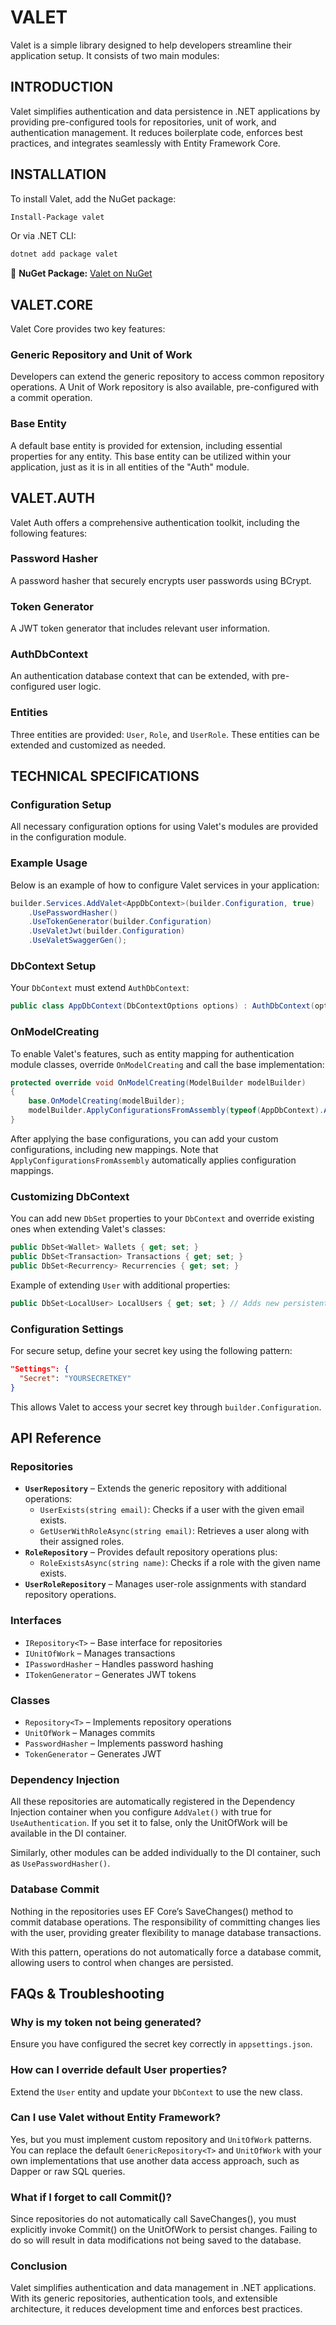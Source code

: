 # VALET

Valet is a simple library designed to help developers streamline their application setup. It consists of two main modules:

## INTRODUCTION

Valet simplifies authentication and data persistence in .NET applications by providing pre-configured tools for repositories, unit of work, and authentication management. It reduces boilerplate code, enforces best practices, and integrates seamlessly with Entity Framework Core.

## INSTALLATION

To install Valet, add the NuGet package:

```sh
Install-Package valet
```

Or via .NET CLI:

```sh
dotnet add package valet
```

🔗 **NuGet Package:** [Valet on NuGet](https://www.nuget.org/packages/valet/)


## VALET.CORE

Valet Core provides two key features:

### Generic Repository and Unit of Work
Developers can extend the generic repository to access common repository operations. A Unit of Work repository is also available, pre-configured with a commit operation.

### Base Entity
A default base entity is provided for extension, including essential properties for any entity. This base entity can be utilized within your application, just as it is in all entities of the "Auth" module.

## VALET.AUTH

Valet Auth offers a comprehensive authentication toolkit, including the following features:

### Password Hasher
A password hasher that securely encrypts user passwords using BCrypt.

### Token Generator
A JWT token generator that includes relevant user information.

### AuthDbContext
An authentication database context that can be extended, with pre-configured user logic.

### Entities
Three entities are provided: `User`, `Role`, and `UserRole`. These entities can be extended and customized as needed.

## TECHNICAL SPECIFICATIONS

### Configuration Setup
All necessary configuration options for using Valet's modules are provided in the configuration module.

### Example Usage
Below is an example of how to configure Valet services in your application:

```csharp
builder.Services.AddValet<AppDbContext>(builder.Configuration, true)
    .UsePasswordHasher()
    .UseTokenGenerator(builder.Configuration)
    .UseValetJwt(builder.Configuration)
    .UseValetSwaggerGen();
```

### DbContext Setup
Your `DbContext` must extend `AuthDbContext`:

```csharp
public class AppDbContext(DbContextOptions options) : AuthDbContext(options)
```

### OnModelCreating
To enable Valet's features, such as entity mapping for authentication module classes, override `OnModelCreating` and call the base implementation:

```csharp
protected override void OnModelCreating(ModelBuilder modelBuilder)
{
    base.OnModelCreating(modelBuilder);
    modelBuilder.ApplyConfigurationsFromAssembly(typeof(AppDbContext).Assembly);
}
```

After applying the base configurations, you can add your custom configurations, including new mappings. Note that `ApplyConfigurationsFromAssembly` automatically applies configuration mappings.

### Customizing DbContext
You can add new `DbSet` properties to your `DbContext` and override existing ones when extending Valet's classes:

```csharp
public DbSet<Wallet> Wallets { get; set; }
public DbSet<Transaction> Transactions { get; set; }
public DbSet<Recurrency> Recurrencies { get; set; }
```

Example of extending `User` with additional properties:

```csharp
public DbSet<LocalUser> LocalUsers { get; set; } // Adds new persistent properties
```

### Configuration Settings
For secure setup, define your secret key using the following pattern:

```json
"Settings": {
  "Secret": "YOURSECRETKEY"
}
```

This allows Valet to access your secret key through `builder.Configuration`.

## API Reference

### Repositories
- **`UserRepository`** – Extends the generic repository with additional operations:
  - `UserExists(string email)`: Checks if a user with the given email exists.
  - `GetUserWithRoleAsync(string email)`: Retrieves a user along with their assigned roles.
- **`RoleRepository`** – Provides default repository operations plus:
  - `RoleExistsAsync(string name)`: Checks if a role with the given name exists.
- **`UserRoleRepository`** – Manages user-role assignments with standard repository operations.

### Interfaces
- `IRepository<T>` – Base interface for repositories
- `IUnitOfWork` – Manages transactions
- `IPasswordHasher` – Handles password hashing
- `ITokenGenerator` – Generates JWT tokens

### Classes
- `Repository<T>` – Implements repository operations
- `UnitOfWork` – Manages commits
- `PasswordHasher` – Implements password hashing
- `TokenGenerator` – Generates JWT 

### Dependency Injection
All these repositories are automatically registered in the Dependency Injection container when you configure `AddValet()` with true for `UseAuthentication`. If you set it to false, only the UnitOfWork will be available in the DI container.

Similarly, other modules can be added individually to the DI container, such as `UsePasswordHasher()`.

### Database Commit
Nothing in the repositories uses EF Core’s SaveChanges() method to commit database operations. The responsibility of committing changes lies with the user, providing greater flexibility to manage database transactions.

With this pattern, operations do not automatically force a database commit, allowing users to control when changes are persisted.

## FAQs & Troubleshooting

### Why is my token not being generated?
Ensure you have configured the secret key correctly in `appsettings.json`.

### How can I override default User properties?
Extend the `User` entity and update your `DbContext` to use the new class.

### Can I use Valet without Entity Framework?
Yes, but you must implement custom repository and `UnitOfWork` patterns. You can replace the default `GenericRepository<T>` and `UnitOfWork` with your own implementations that use another data access approach, such as Dapper or raw SQL queries.

### What if I forget to call Commit()?
Since repositories do not automatically call SaveChanges(), you must explicitly invoke Commit() on the UnitOfWork to persist changes. Failing to do so will result in data modifications not being saved to the database.

### Conclusion

Valet simplifies authentication and data management in .NET applications. With its generic repositories, authentication tools, and extensible architecture, it reduces development time and enforces best practices.

